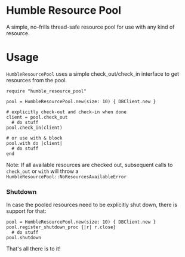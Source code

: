 # Humble Resource Pool

A simple, no-frills thread-safe resource pool for use with any kind of resource.

# Usage
`HumbleResourcePool` uses a simple check_out/check_in interface to get resources from the pool.
```
require "humble_resource_pool"

pool = HumbleResourcePool.new(size: 10) { DBClient.new }

# explicitly check-out and check-in when done
client = pool.check_out
  # do stuff
pool.check_in(client)

# or use with & block
pool.with do |client|
  # do stuff
end
```
Note: If all available resources are checked out, subsequent calls to `check_out` or `with` will throw a `HumbleResourcePool::NoResourcesAvailableError` 

### Shutdown
In case the pooled resources need to be explicitly shut down, there is support for that:
```
pool = HumbleResourcePool.new(size: 10) { DBClient.new }
pool.register_shutdown_proc {|r| r.close}
  # do stuff
pool.shutdown
```
That's all there is to it!


